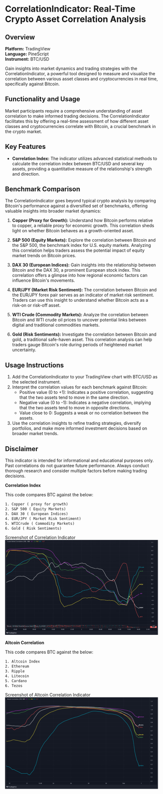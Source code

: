 # CorrelationIndicator: Real-Time Crypto Asset Correlation Analysis

## Overview

**Platform:** TradingView  
**Language:** PineScript  
**Instrument:** BTC/USD  

Gain insights into market dynamics and trading strategies with the CorrelationIndicator, a powerful tool designed to measure and visualize the correlation between various asset classes and cryptocurrencies in real time, specifically against Bitcoin.

## Functionality and Usage

Market participants require a comprehensive understanding of asset correlation to make informed trading decisions. The CorrelationIndicator facilitates this by offering a real-time assessment of how different asset classes and cryptocurrencies correlate with Bitcoin, a crucial benchmark in the crypto market.

## Key Features

- **Correlation Index:** The indicator utilizes advanced statistical methods to calculate the correlation index between BTC/USD and several key assets, providing a quantitative measure of the relationship's strength and direction.

## Benchmark Comparison

The CorrelationIndicator goes beyond typical crypto analysis by comparing Bitcoin's performance against a diversified set of benchmarks, offering valuable insights into broader market dynamics:

1. **Copper (Proxy for Growth):** Understand how Bitcoin performs relative to copper, a reliable proxy for economic growth. This correlation sheds light on whether Bitcoin behaves as a growth-oriented asset.

2. **S&P 500 (Equity Markets):** Explore the correlation between Bitcoin and the S&P 500, the benchmark index for U.S. equity markets. Analyzing this correlation helps traders assess the potential impact of equity market trends on Bitcoin prices.

3. **DAX 30 (European Indices):** Gain insights into the relationship between Bitcoin and the DAX 30, a prominent European stock index. This correlation offers a glimpse into how regional economic factors can influence Bitcoin's movements.

4. **EUR/JPY (Market Risk Sentiment):** The correlation between Bitcoin and the EUR/JPY forex pair serves as an indicator of market risk sentiment. Traders can use this insight to understand whether Bitcoin acts as a risk-on or risk-off asset.

5. **WTI Crude (Commodity Markets):** Analyze the correlation between Bitcoin and WTI crude oil prices to uncover potential links between digital and traditional commodities markets.

6. **Gold (Risk Sentiments):** Investigate the correlation between Bitcoin and gold, a traditional safe-haven asset. This correlation analysis can help traders gauge Bitcoin's role during periods of heightened market uncertainty.

## Usage Instructions

1. Add the CorrelationIndicator to your TradingView chart with BTC/USD as the selected instrument.
2. Interpret the correlation values for each benchmark against Bitcoin:
   - Positive value (0 to +1): Indicates a positive correlation, suggesting that the two assets tend to move in the same direction.
   - Negative value (0 to -1): Indicates a negative correlation, implying that the two assets tend to move in opposite directions.
   - Value close to 0: Suggests a weak or no correlation between the assets.
3. Use the correlation insights to refine trading strategies, diversify portfolios, and make more informed investment decisions based on broader market trends.

## Disclaimer

This indicator is intended for informational and educational purposes only. Past correlations do not guarantee future performance. Always conduct thorough research and consider multiple factors before making trading decisions.


**Correlation Index**

This code compares BTC against the below:

    1. Copper ( proxy for growth)
    2. S&P 500 ( Equity Markets)
    3. DAX 30 ( European Indices)
    4. EUR/JPY ( Market Risk Sentiment)
    5. WTICrude ( Commodity Markets)
    6. Gold ( Risk Sentiments)
    
 Screenshot of Correlation Indicator
   ![](CrytpoCorrelation.png)

**Altcoin Correlation**

This code compares BTC against the below:

    1. Altcoin Index
    2. Ethereum
    3. Ripple
    4. Litecoin
    5. Cardano
    6. Tezos
    
 Screenshot of Altcoin Correlation Indicator
![](AltcoinCorrelation.png)
